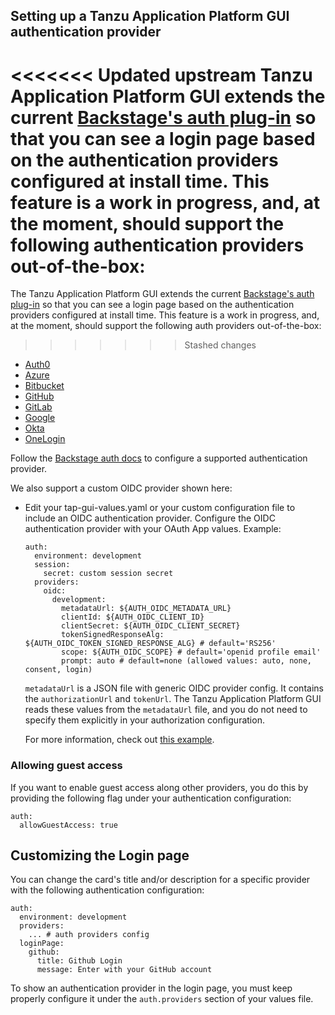 ## Setting up a Tanzu Application Platform GUI authentication provider

<<<<<<< Updated upstream
Tanzu Application Platform GUI extends the current [Backstage's auth plug-in](https://backstage.io/docs/auth/) so that you can see a login page based on the authentication providers configured at install time. This feature is a work in progress, and, at the moment, should support the following authentication providers out-of-the-box:
=======
The Tanzu Application Platform GUI extends the current [Backstage's auth plug-in](https://backstage.io/docs/auth/) so that you can see a login page based on the authentication providers configured at install time. This feature is a work in progress, and, at the moment, should support the following auth providers out-of-the-box:
>>>>>>> Stashed changes

- [Auth0](https://backstage.io/docs/auth/auth0/provider)
- [Azure](https://backstage.io/docs/auth/microsoft/provider)
- [Bitbucket](https://backstage.io/docs/auth/bitbucket/provider)
- [GitHub](https://backstage.io/docs/auth/github/provider)
- [GitLab](https://backstage.io/docs/auth/gitlab/provider)
- [Google](https://backstage.io/docs/auth/google/provider)
- [Okta](https://backstage.io/docs/auth/okta/provider)
- [OneLogin](https://backstage.io/docs/auth/onelogin/provider)

Follow the [Backstage auth docs](https://backstage.io/docs/auth/) to configure a supported authentication provider.

We also support a custom OIDC provider shown here:

- Edit your tap-gui-values.yaml or your custom configuration file to include an OIDC authentication provider. Configure the OIDC authentication provider with your OAuth App values. Example:

    ```
    auth:
      environment: development
      session:
        secret: custom session secret
      providers:
        oidc:
          development:
            metadataUrl: ${AUTH_OIDC_METADATA_URL}
            clientId: ${AUTH_OIDC_CLIENT_ID}
            clientSecret: ${AUTH_OIDC_CLIENT_SECRET}
            tokenSignedResponseAlg: ${AUTH_OIDC_TOKEN_SIGNED_RESPONSE_ALG} # default='RS256'
            scope: ${AUTH_OIDC_SCOPE} # default='openid profile email'
            prompt: auto # default=none (allowed values: auto, none, consent, login)
    ```

    `metadataUrl` is a JSON file with generic OIDC provider config. It contains the `authorizationUrl` and `tokenUrl`. The Tanzu Application Platform GUI reads these values from the `metadataUrl` file, and you do not need to specify them explicitly in your authorization configuration.
    
    For more information, check out [this example](https://github.com/backstage/backstage/blob/e4ab91cf571277c636e3e112cd82069cdd6fca1f/app-config.yaml#L333-L347).

### Allowing guest access

If you want to enable guest access along other providers, you do this by providing the following flag under your authentication configuration:

  ```
  auth:
    allowGuestAccess: true
  ```

## Customizing the Login page

You can change the card's title and/or description for a specific provider with the following authentication configuration:

  ```
  auth:
    environment: development
    providers:
      ... # auth providers config
    loginPage:
      github:
        title: Github Login
        message: Enter with your GitHub account
  ```

To show an authentication provider in the login page, you must keep properly configure it under the `auth.providers` section of your values file.
